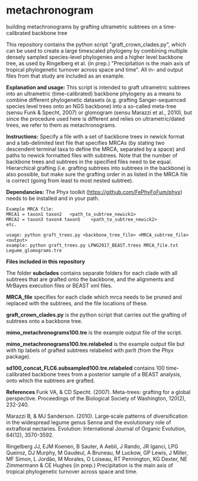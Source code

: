 # metachronogram
building metachronograms by grafting ultrametric subtrees on a time-calibrated backbone tree

This repository contains the python script "graft_crown_clades.py", which can be used to create a large timescaled phylogeny by combining multiple densely sampled species-level phylogenies and a higher level backbone tree, as used by Ringelberg et al. (in prep.) "Precipitation is the main axis of tropical phylogenetic turnover across space and time". All in- and output files from that study are included as an example.

**Explanation and usage:**
    This script is intended to graft ultrametric subtrees into an ultrametric (time-calibrated)
    backbone phylogeny as a means to combine different phylogenetic datasets (e.g. grafting 
    Sanger-sequenced species level trees onto an NGS backbone) into a so-called meta-tree (sensu 
    Funk & Specht, 2007) or glomogram (sensu Marazzi et al., 2010), but since the procedure used 
    here is different and relies on ultrametric/dated trees, we refer to them as metachronograms. 
   
**Instructions:**
    Specify a file with a set of backbone trees in newick format and a tab-delimited text file 
    that specifies MRCAs (by stating two descendent terminal taxa to define the MRCA, separated 
    by a space) and paths to newick formatted files with subtrees. Note that the number of 
    backbone trees and subtrees in the specified files need to be equal. Hierarchical grafting 
    (i.e. grafting subtrees into subtrees in the backbone) is also possible, but make sure the 
    grafting order in as listed in the MRCA file is correct (going from least to most nested 
    subtree).

**Dependancies:**
    The Phyx toolkit (https://github.com/FePhyFoFum/phyx) needs to be installed and in your path.
    
    Example MRCA file: 
    MRCA1 = taxon1 taxon2	<path_to_subtree_newick1>
    MRCA2 = taxon3 taxon4 taxon5	<path_to_subtree_newick2>
    etc. 
    
    usage: python graft_trees.py <backbone_tree_file> <MRCA_subtree_file> <output>
    example: python graft_trees.py LPWG2017_BEAST.trees MRCA_file.txt Legume_glomograms.tre

**Files included in this repository**

The folder **subclades** contains separate folders for each clade with all subtrees that are grafted onto the backbone, and the alignments and MrBayes execution files or BEAST xml files.

**MRCA_file** specifies for each clade which mrca needs to be pruned and replaced with the subtrees, and the file locations of these.

**graft_crown_clades.py** is the python script that carries out the grafting of subtrees onto a backbone tree.

**mimo_metachronograms100.tre** is the example output file of the script.

**mimo_metachronograms100.tre.relabeled** is the example output file but with tip labels of grafted subtrees relabeled with pxrlt (from the Phyx package).

**sd100_concat_FLC6.subsampled100.tre.relabeled** contains 100 time-calibrated backbone trees from a posterior sample of a BEAST analysis, onto which the subtrees are grafted.


**References**
Funk VA, & CD Specht. (2007). Meta-trees: grafting for a global perspective. Proceedings of the Biological Society of Washington, 120(2), 232-240.

Marazzi B, & MJ Sanderson. (2010). Large‐scale patterns of diversification in the widespread legume genus Senna and the evolutionary role of extrafloral nectaries. Evolution: International Journal of Organic Evolution, 64(12), 3570-3592.

Ringelberg JJ, EJM Koenen, B Sauter, A Aebli, J Rando, JR Iganci, LPG Queiroz, DJ Murphy, M Gaudeul, A Bruneau, M Luckow, GP Lewis, J Miller, MF Simon, L Jordão, M Morales, O Loiseau, RT Pennington, KG Dexter, NE Zimmermann & CE Hughes (in prep.) Precipitation is the main axis of tropical phylogenetic turnover across space and time.
